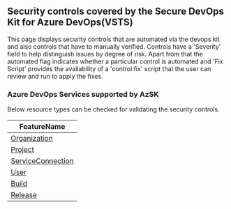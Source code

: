 ## Security controls covered by the Secure DevOps Kit for Azure DevOps(VSTS)

This page displays security controls that are automated via the devops kit and also controls that have to manually verified. Controls have a 'Severity' field to help distinguish issues by degree of risk. Apart from that the automated flag indicates whether a particular control is automated and 'Fix Script' provides the availability of  a 'control fix' script that the user can review and run to apply the fixes. 

### Azure DevOps Services supported by AzSK

Below resource types can be checked for validating the security controls. 

|FeatureName|
|---|
|[Organization](Feature/Organizaiton.md)|
|[Project](Feature/Project.md)|
|[ServiceConnection](Feature/ServiceConnection.md)|
|[User](Feature/User.md)|
|[Build](Feature/Build.md)|
|[Release](Feature/Release.md)|
